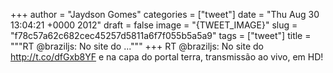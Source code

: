 
+++
author = "Jaydson Gomes"
categories = ["tweet"]
date = "Thu Aug 30 13:04:21 +0000 2012"
draft = false
image = "{TWEET_IMAGE}"
slug = "f78c57a62c682cec45257d5811a6f7f055b5a5a9"
tags = ["tweet"]
title = """RT @braziljs: No site do ..."""
+++
RT @braziljs: No site do http://t.co/dfGxb8YF e na capa do portal terra, transmissão ao vivo, em HD!
